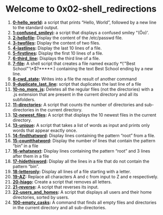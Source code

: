 # Welcome to 0x02-shell_redirections #
1. **[0-hello_world](https://github.com/SamuelAmihere/alx-system_engineering-devops/blob/master/0x02-shell_redirections/0-hello_world):** a script that prints “Hello, World”, followed by a new line to the standard output.
2. **[1-confused_smileyi](https://github.com/SamuelAmihere/alx-system_engineering-devops/blob/master/0x02-shell_redirections/1-confused_smiley):** a script that displays a confused smiley "(Ôo)'.
3. **[2-hellofile](https://github.com/SamuelAmihere/alx-system_engineering-devops/blob/master/0x02-shell_redirections/2-hellofile):** Display the content of the /etc/passwd file.
4. **[3-twofiles](https://github.com/SamuelAmihere/alx-system_engineering-devops/blob/master/0x02-shell_redirections/3-twofiles):** Display the content of two files.
5. **[4-lastlines](https://github.com/SamuelAmihere/alx-system_engineering-devops/blob/master/0x02-shell_redirections/4-lastlines):** Display the last 10 lines of a file.
6. **[5-firstlines](https://github.com/SamuelAmihere/alx-system_engineering-devops/blob/master/0x02-shell_redirections/5-firstlines):** Display the first 10 lines of a file.
7. **[6-third_line](https://github.com/SamuelAmihere/alx-system_engineering-devops/blob/master/0x02-shell_redirections/6-third_line):** Displays the third line of a file.
8. **[7-file](https://github.com/SamuelAmihere/alx-system_engineering-devops/blob/master/0x02-shell_redirections/7-file):** A shell script that creates a file named exactly \*\\'"Best School"\'\\*$\?\*\*\*\*\*:) containing the text Best School ending by a new line.
9. **[8-cwd_state](https://github.com/SamuelAmihere/alx-system_engineering-devops/blob/master/0x02-shell_redirections/8-cwd_state):** Writes into a file the result of another command 
10. **[9-duplicate_last_line](https://github.com/SamuelAmihere/alx-system_engineering-devops/blob/master/0x02-shell_redirections/9-duplicate_last_line):** script that duplicates the last line of a file
11. **[10-no_more_js](https://github.com/SamuelAmihere/alx-system_engineering-devops/blob/master/0x02-shell_redirections/10-no_more_js):** Deletes all the regular files (not the directories) with a .js extension that are present in the current directory and all its subfolders.
12. **[11-directories](https://github.com/SamuelAmihere/alx-system_engineering-devops/blob/master/0x02-shell_redirections/11-directories):** A script that counts the number of directories and sub-directories in the current directory.
13. **[12-newest_files](https://github.com/SamuelAmihere/alx-system_engineering-devops/blob/master/0x02-shell_redirections/12-newest_files):** A script that displays the 10 newest files in the current directory.
14. **[13-unique](https://github.com/SamuelAmihere/alx-system_engineering-devops/blob/master/0x02-shell_redirections/13-unique):** A script that takes a list of words as input and prints only words that appear exactly once.
15. **[14-findthatword](https://github.com/SamuelAmihere/alx-system_engineering-devops/blob/master/0x02-shell_redirections/14-findthatword):** Display lines containing the pattern “root” from a file.
16. **[15-countthatword](https://github.com/SamuelAmihere/alx-system_engineering-devops/blob/master/0x02-shell_redirections/15-countthatword):** Display the number of lines that contain the pattern “bin” in a file
17. **[16-whatsnext](https://github.com/SamuelAmihere/alx-system_engineering-devops/blob/master/0x02-shell_redirections/16-whatsnext):** Display lines containing the pattern “root” and 3 lines after them in a file
18. **[17-hidethisword](https://github.com/SamuelAmihere/alx-system_engineering-devops/blob/master/0x02-shell_redirections/17-hidethisword):** Display all the lines in a file that do not contain the pattern “bin”.
19. **[18-letteronly](https://github.com/SamuelAmihere/alx-system_engineering-devops/blob/master/0x02-shell_redirections/18-letteronly):** Display all lines of a file starting with a letter.
20. **[19-AZ](https://github.com/SamuelAmihere/alx-system_engineering-devops/blob/master/0x02-shell_redirections/19-AZ):** Replace all characters A and c from input to Z and e respectively.
21. **[20-hiago](https://github.com/SamuelAmihere/alx-system_engineering-devops/blob/master/0x02-shell_redirections/20-hiago):** Create a script that removes all letters.
22. **[21-reverse](https://github.com/SamuelAmihere/alx-system_engineering-devops/blob/master/0x02-shell_redirections/21-reverse):** A script that reverses its input.
23. **[22-users_and_homes](https://github.com/SamuelAmihere/alx-system_engineering-devops/blob/master/0x02-shell_redirections/22-users_and_homes):** A script that displays all users and their home directories, sorted by users.
24. **[100-empty_casks](https://github.com/SamuelAmihere/alx-system_engineering-devops/blob/master/0x02-shell_redirections/100-empty_casks):** A command that finds all empty files and directories in the current directory and all sub-directories.
